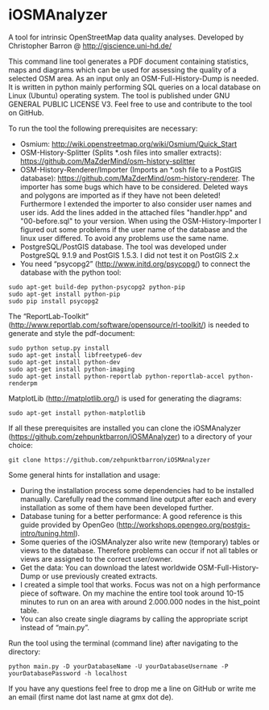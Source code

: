 iOSMAnalyzer
============

A tool for intrinsic OpenStreetMap data quality analyses.
Developed by Christopher Barron @ http://giscience.uni-hd.de/

This command line tool generates a PDF document containing statistics, maps and diagrams which can be used for assessing the quality of a selected OSM area. As an input only an OSM-Full-History-Dump is needed. It is written in python mainly performing SQL queries on a local database on Linux (Ubuntu) operating system. The tool is published under GNU GENERAL PUBLIC LICENSE V3. Feel free to use and contribute to the tool on GitHub.

To run the tool the following prerequisites are necessary:

- Osmium: http://wiki.openstreetmap.org/wiki/Osmium/Quick_Start
- OSM-History-Splitter (Splits *.osh files into smaller extracts): https://github.com/MaZderMind/osm-history-splitter
- OSM-History-Renderer/Importer (Imports an *.osh file to a PostGIS database): https://github.com/MaZderMind/osm-history-renderer. The importer has some bugs which have to be considered. Deleted ways and polygons are imported as if they have not been deleted! Furthermore I extended the importer to also consider user names and user ids. Add the lines added in the attached files "handler.hpp" and "00-before.sql" to your version. When using the OSM-History-Importer I figured out some problems if the user name of the database and the linux user differed. To avoid any problems use the same name.
- PostgreSQL/PostGIS database. The tool was developed under PostgreSQL 9.1.9 and PostGIS 1.5.3. I did not test it on PostGIS 2.x
- You need “psycopg2” (http://www.initd.org/psycopg/) to connect the database with the python tool: 

<pre><code>sudo apt-get build-dep python-psycopg2 python-pip
sudo apt-get install python-pip
sudo pip install psycopg2</code></pre>

The “ReportLab-Toolkit” (http://www.reportlab.com/software/opensource/rl-toolkit/) is needed to generate and style the pdf-document:

<pre><code>sudo python setup.py install 
sudo apt-get install libfreetype6-dev
sudo apt-get install python-dev 
sudo apt-get install python-imaging 
sudo apt-get install python-reportlab python-reportlab-accel python-renderpm</code></pre>

MatplotLib (http://matplotlib.org/) is used for generating the diagrams: 
    
<pre><code>sudo apt-get install python-matplotlib</code></pre>

If all these prerequisites are installed you can clone the iOSMAnalyzer (https://github.com/zehpunktbarron/iOSMAnalyzer) to a directory of your choice:

<pre><code>git clone https://github.com/zehpunktbarron/iOSMAnalyzer</code></pre>

Some general hints for installation and usage:

- During the installation process some dependencies had to be installed manually. Carefully read the command line output after each and every installation as some of them have been developed further.
- Database tuning for a better performance: A good reference is this guide provided by OpenGeo (http://workshops.opengeo.org/postgis-intro/tuning.html).
- Some queries of the iOSMAnalyzer also write new (temporary) tables or views to the database. Therefore problems can occur if not all tables or views are assigned to the correct user/owner.
- Get the data: You can download the latest worldwide OSM-Full-History-Dump or use previously created extracts.
- I created a simple tool that works. Focus was not on a high performance piece of software. On my machine the entire tool took around 10-15 minutes to run on an area with around 2.000.000 nodes in the hist_point table.
- You can also create single diagrams by calling the appropriate script instead of “main.py”. 

Run the tool using the terminal (command line) after navigating to the directory:

<pre><code>python main.py -D yourDatabaseName -U yourDatabaseUsername -P yourDatabasePassword -h localhost</code></pre>

If you have any questions feel free to drop me a line on GitHub or write me an email (first name dot last name at gmx dot de). 
